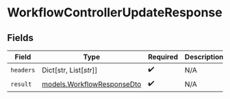 # WorkflowControllerUpdateResponse


## Fields

| Field                                                          | Type                                                           | Required                                                       | Description                                                    |
| -------------------------------------------------------------- | -------------------------------------------------------------- | -------------------------------------------------------------- | -------------------------------------------------------------- |
| `headers`                                                      | Dict[str, List[*str*]]                                         | :heavy_check_mark:                                             | N/A                                                            |
| `result`                                                       | [models.WorkflowResponseDto](../models/workflowresponsedto.md) | :heavy_check_mark:                                             | N/A                                                            |